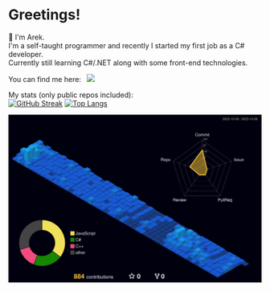 # Greetings!

:wave: I'm Arek.  
I'm a self-taught programmer and recently I started my first job as a C# developer.  
Currently still learning C#/.NET along with some front-end technologies.

You can find me here:&nbsp;&nbsp;&nbsp;<a href="https://www.linkedin.com/in/arekjg/"><img src="https://user-images.githubusercontent.com/98057823/208238608-54e3bfff-23a2-4716-a42f-1f7a04860b2b.png" height="30"></a>
<!--- [![LinkedIn](https://user-images.githubusercontent.com/98057823/208238608-54e3bfff-23a2-4716-a42f-1f7a04860b2b.png)](https://www.linkedin.com/in/arekjg/) --->
<!--- [![CodeWars](https://user-images.githubusercontent.com/98057823/208774875-f3fa5b2c-ab07-4c98-84a3-a5e5a49cd8db.png)](https://www.codewars.com/users/arekjg) --->


My stats (only public repos included):  
[![GitHub Streak](https://streak-stats.demolab.com?user=arekjg&theme=dark&border_radius=5)]([#](https://git.io/streak-stats)) [![Top Langs](https://github-readme-stats.vercel.app/api/top-langs/?username=arekjg&theme=dark&layout=compact&langs_count=10)]([#](https://github.com/anuraghazra/github-readme-stats))
<!--- (https://git.io/streak-stats) --->
<!--- (https://github.com/anuraghazra/github-readme-stats) --->

![](./profile-3d-contrib/profile-night-view.svg)
